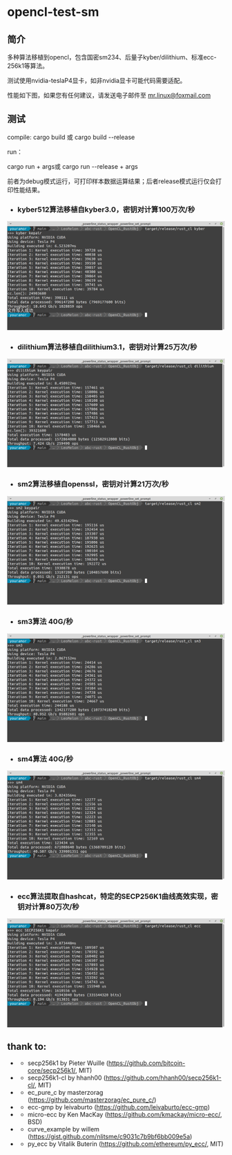 # opencl-test-sm

## 简介

多种算法移植到opencl，包含国密sm234、后量子kyber/dilithium、标准ecc-256k1等算法。

测试使用nvidia-teslaP4显卡，如非nvidia显卡可能代码需要适配。

性能如下图，如果您有任何建议，请发送电子邮件至 mr.linux@foxmail.com

## 测试

compile:
cargo build 或 cargo build --release

run：

cargo run + args或 cargo run --release + args

前者为debug模式运行，可打印样本数据运算结果；后者release模式运行仅会打印性能结果。

- ### kyber512算法移植自kyber3.0，密钥对计算100万次/秒

![](https://github.com/mrcuck/opencl-test-sm/blob/main/kyber.png)

- ### dilithium算法移植自dilithium3.1，密钥对计算25万次/秒

![](https://github.com/mrcuck/opencl-test-sm/blob/main/dilithium.png)

- ### sm2算法移植自openssl，密钥对计算21万次/秒

![](https://github.com/mrcuck/opencl-test-sm/blob/main/sm2-256v1.png)

- ### sm3算法 40G/秒

![](https://github.com/mrcuck/opencl-test-sm/blob/main/sm3.png)

- ### sm4算法 40G/秒

![](https://github.com/mrcuck/opencl-test-sm/blob/main/sm4.png)

- ### ecc算法提取自hashcat，特定的SECP256K1曲线高效实现，密钥对计算80万次/秒

![](https://github.com/mrcuck/opencl-test-sm/blob/main/ecc-256k1.png)



## thank to:

 * - secp256k1 by Pieter Wuille (https://github.com/bitcoin-core/secp256k1/, MIT)
 * - secp256k1-cl by hhanh00 (https://github.com/hhanh00/secp256k1-cl/, MIT)
 * - ec_pure_c by masterzorag (https://github.com/masterzorag/ec_pure_c/)
 * - ecc-gmp by leivaburto (https://github.com/leivaburto/ecc-gmp)
 * - micro-ecc by Ken MacKay (https://github.com/kmackay/micro-ecc/, BSD)
 * - curve_example by willem (https://gist.github.com/nlitsme/c9031c7b9bf6bb009e5a)
 * - py_ecc by Vitalik Buterin (https://github.com/ethereum/py_ecc/, MIT)
